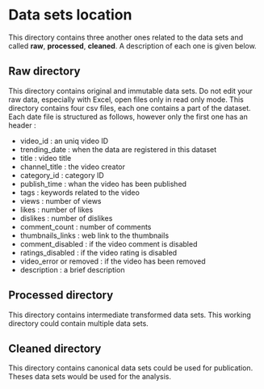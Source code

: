 # Data sets location
This directory contains three another ones related to the data sets and called **raw**, **processed**, **cleaned**. A description of each one is given below. 

## Raw directory
This directory contains original and immutable data sets. Do not edit your raw data, especially with Excel, open files only in read only mode. This directory contains four csv files, each one contains a part of the dataset. Each date file is structured as follows, however only the first one has an header :

- video_id : an uniq video ID
- trending_date : when the data are registered in this dataset
- title : video title
- channel_title : the video creator
- category_id : category ID
- publish_time : whan the video has been published
- tags : keywords related to the video
- views : number of views
- likes : number of likes
- dislikes : number of dislikes
- comment_count : number of comments 
- thumbnails_links : web link to the thumbnails
- comment_disabled : if the video comment is disabled
- ratings_disabled : if the video rating is disabled
- video_error or removed : if the video has been removed 
- description : a brief description 

## Processed directory
This directory contains intermediate transformed data sets. This working directory could contain multiple data sets.

## Cleaned directory
This directory contains canonical data sets could be used for publication. Theses data sets would be used for the analysis.
